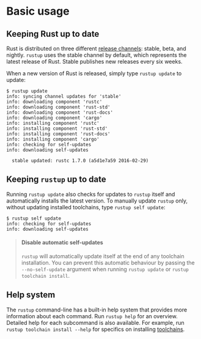 # Basic usage

## Keeping Rust up to date

Rust is distributed on three different [release channels]: stable, beta, and
nightly. `rustup` uses the stable channel by default, which
represents the latest release of Rust. Stable publishes new releases every six weeks.

[release channels]: concepts/channels.md

When a new version of Rust is released, simply type `rustup update` to update:

```console
$ rustup update
info: syncing channel updates for 'stable'
info: downloading component 'rustc'
info: downloading component 'rust-std'
info: downloading component 'rust-docs'
info: downloading component 'cargo'
info: installing component 'rustc'
info: installing component 'rust-std'
info: installing component 'rust-docs'
info: installing component 'cargo'
info: checking for self-updates
info: downloading self-updates

  stable updated: rustc 1.7.0 (a5d1e7a59 2016-02-29)

```

## Keeping `rustup` up to date

Running `rustup update` also checks for updates to `rustup` itself and automatically
installs the latest version. To manually update `rustup` only,
without updating installed toolchains, type `rustup self update`:

```console
$ rustup self update
info: checking for self-updates
info: downloading self-updates
```

> #### Disable automatic self-updates
> `rustup` will automatically update itself at the end of any toolchain installation.
> You can prevent this automatic behaviour by passing the `--no-self-update` argument
> when running `rustup update` or `rustup toolchain install`.

## Help system

The `rustup` command-line has a built-in help system that provides more
information about each command. Run `rustup help` for an overview. Detailed
help for each subcommand is also available. For example, run `rustup toolchain
install --help` for specifics on installing [toolchains].

[toolchains]: concepts/toolchains.md

